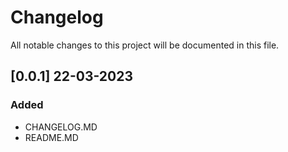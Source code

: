 # Changelog

All notable changes to this project will be documented in this file.

## [0.0.1] 22-03-2023

### Added
- CHANGELOG.MD
- README.MD